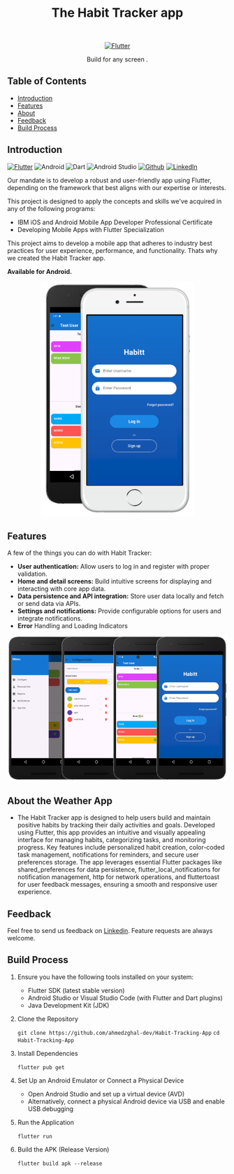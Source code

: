 <h1 align="center">The Habit Tracker app</h1> <br>
<p align="center">
  <a href="https://flutter.dev/">
    <img alt="Flutter" title="Flutter" src="https://storage.googleapis.com/cms-storage-bucket/ec64036b4eacc9f3fd73.svg" width="450">
  </a>
</p>

<p align="center">
  Build for any screen .
</p>


<!-- START doctoc generated TOC please keep comment here to allow auto update -->
<!-- DON'T EDIT THIS SECTION, INSTEAD RE-RUN doctoc TO UPDATE -->
## Table of Contents

- [Introduction](#introduction)
- [Features](#features)
- [About](#about)
- [Feedback](#feedback)
- [Build Process](#build-process)

<!-- END doctoc generated TOC please keep comment here to allow auto update -->

## Introduction

[![Flutter](https://img.shields.io/badge/Flutter-02569B?style=for-the-badge&logo=flutter&logoColor=white)](https://flutter.dev/)
![Android](https://img.shields.io/badge/Android-3DDC84?style=for-the-badge&logo=android&logoColor=white)
![Dart](https://img.shields.io/badge/Dart-0175C2?style=for-the-badge&logo=dart&logoColor=white)
![Android Studio](https://img.shields.io/badge/Android_Studio-3DDC84?style=for-the-badge&logo=android-studio&logoColor=white)
[![Github](https://img.shields.io/badge/GitHub-100000?style=for-the-badge&logo=github&logoColor=white)](https://github.com/ahmedzghal-dev)
[![LinkedIn](https://img.shields.io/badge/LinkedIn-0077B5?style=for-the-badge&logo=linkedin&logoColor=white)](https://www.linkedin.com/in/ahmed-zghal/)


Our mandate is to develop a robust and user-friendly app using Flutter, depending on the framework that best aligns with our expertise or interests.

This project is designed to apply the concepts and skills we've acquired in any of the following programs:

 * IBM iOS and Android Mobile App Developer Professional Certificate
 * Developing Mobile Apps with Flutter Specialization

This project aims to develop a mobile app that adheres to industry best practices for user experience, performance, and functionality. Thats why we created the Habit Tracker app.


**Available for Android.**

<p align="center">
  <img src = "demo/P (2).png" width=350>
</p>

## Features

A few of the things you can do with Habit Tracker:

* **User authentication:** Allow users to log in and register with proper validation.
* **Home and detail screens:** Build intuitive screens for displaying and interacting with core app data.
* **Data persistence and API integration:** Store user data locally and fetch or send data via APIs.
* **Settings and notifications:** Provide configurable options for users and integrate notifications.
* **Error** Handling and Loading Indicators


<p align="center">
  <img src = "demo/P.png" width=700>
</p>


## About the Weather App

- The Habit Tracker app is designed to help users build and maintain positive habits by tracking their daily activities and goals. Developed using Flutter, this app provides an intuitive and visually appealing interface for managing habits, categorizing tasks, and monitoring progress. Key features include personalized habit creation, color-coded task management, notifications for reminders, and secure user preferences storage. The app leverages essential Flutter packages like shared_preferences for data persistence, flutter_local_notifications for notification management, http for network operations, and fluttertoast for user feedback messages, ensuring a smooth and responsive user experience.


## Feedback

Feel free to send us feedback on [Linkedin](https://www.linkedin.com/in/ahmed-zghal/). Feature requests are always welcome.



## Build Process

1. Ensure you have the following tools installed on your system:
    - Flutter SDK (latest stable version)
    - Android Studio or Visual Studio Code (with Flutter and Dart plugins)
    - Java Development Kit (JDK)

2. Clone the Repository

    ``` git clone https://github.com/ahmedzghal-dev/Habit-Tracking-App ```
    ``` cd Habit-Tracking-App  ```

3. Install Dependencies
    
    ``` flutter pub get ```

4. Set Up an Android Emulator or Connect a Physical Device
    - Open Android Studio and set up a virtual device (AVD)
    - Alternatively, connect a physical Android device via USB and enable USB debugging

5. Run the Application
    
    ``` flutter run  ```

6. Build the APK (Release Version)

    ```flutter build apk --release  ```

